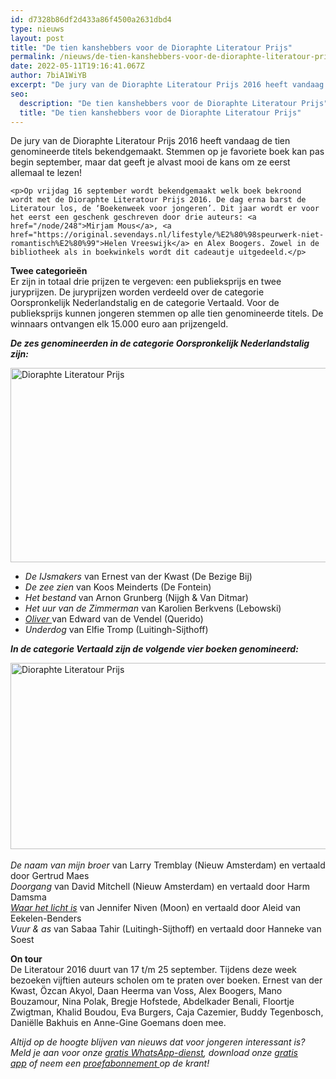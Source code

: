 ```yaml
---
id: d7328b86df2d433a86f4500a2631dbd4
type: nieuws
layout: post
title: "De tien kanshebbers voor de Dioraphte Literatour Prijs"
permalink: /nieuws/de-tien-kanshebbers-voor-de-dioraphte-literatour-prijs/
date: 2022-05-11T19:16:41.067Z
author: 7biA1WiYB
excerpt: "De jury van de Dioraphte Literatour Prijs 2016 heeft vandaag de tien genomineerde titels bekendgemaakt. Stemmen op je favoriete boek kan pas begin september, maar dat geeft je alvast mooi de kans om ze eerst allemaal te lezen!  "
seo:
  description: "De tien kanshebbers voor de Dioraphte Literatour Prijs"
  title: "De tien kanshebbers voor de Dioraphte Literatour Prijs"
---
```

De jury van de Dioraphte Literatour Prijs 2016 heeft vandaag de tien genomineerde titels bekendgemaakt. Stemmen op je favoriete boek kan pas begin september, maar dat geeft je alvast mooi de kans om ze eerst allemaal te lezen!  

    <p>Op vrijdag 16 september wordt bekendgemaakt welk boek bekroond wordt met de Dioraphte Literatour Prijs 2016. De dag erna barst de Literatour los, de ‘Boekenweek voor jongeren’. Dit jaar wordt er voor het eerst een geschenk geschreven door drie auteurs: <a href="/node/248">Mirjam Mous</a>, <a href="https://original.sevendays.nl/lifestyle/%E2%80%98speurwerk-niet-romantisch%E2%80%99">Helen Vreeswijk</a> en Alex Boogers. Zowel in de bibliotheek als in boekwinkels wordt dit cadeautje uitgedeeld.</p>
<p><strong>Twee categorieën</strong><br>Er zijn in totaal drie prijzen te vergeven: een publieksprijs en twee juryprijzen. De juryprijzen worden verdeeld over de categorie Oorspronkelijk Nederlandstalig en de categorie Vertaald. Voor de publieksprijs kunnen jongeren stemmen op alle tien genomineerde titels. De winnaars ontvangen elk 15.000 euro aan prijzengeld.</p>
<p><strong><em>De zes genomineerden in de categorie Oorspronkelijk Nederlandstalig zijn:</em></strong><br><div class="media media-element-container media-default"><div id="file-18603" class="file file-image file-image-jpeg">

        
  
  <div class="content">
    <img alt="Dioraphte Literatour Prijs" height="311" width="1198" class="media-element file-default" src="https://original.sevendays.nl/sites/default/files/LT16_Covers_Genomineerden.jpg">  </div>

  
</div>
</div>
<ul><li><em>De IJsmakers</em> van Ernest van der Kwast (De Bezige Bij)</li>
<li><em>De zee zien</em> van Koos Meinderts (De Fontein)</li>
<li><em>Het bestand </em>van Arnon Grunberg (Nijgh &amp; Van Ditmar)</li>
<li><em>Het uur van de Zimmerman</em> van Karolien Berkvens (Lebowski)</li>
<li><a href="/node/275"><em>Oliver </em></a>van Edward van de Vendel (Querido)</li>
<li><em>Underdog </em>van Elfie Tromp (Luitingh-Sijthoff)</li>
</ul><p><em><strong>In de categorie Vertaald zijn de volgende vier boeken genomineerd:</strong></em><br><div class="media media-element-container media-default"><div id="file-18604" class="file file-image file-image-jpeg">

        
  
  <div class="content">
    <img alt="Dioraphte Literatour Prijs" height="298" width="800" class="media-element file-default" src="https://original.sevendays.nl/sites/default/files/LT16_Covers_Genomineerden_1.jpg">  </div>

  
</div>
</div><br><em>De naam van mijn broer</em> van Larry Tremblay (Nieuw Amsterdam) en vertaald door Gertrud Maes<br><em>Doorgang </em>van David Mitchell (Nieuw Amsterdam) en vertaald door Harm Damsma<br><a href="/node/1469"><em>Waar het licht is</em></a> van Jennifer Niven (Moon) en vertaald door Aleid van Eekelen-Benders<br><em>Vuur &amp; as</em> van Sabaa Tahir (Luitingh-Sijthoff) en vertaald door Hanneke van Soest
<p><strong>On tour</strong><br>De Literatour 2016 duurt van 17 t/m 25 september. Tijdens deze week bezoeken vijftien auteurs scholen om te praten over boeken. Ernest van der Kwast, Özcan Akyol, Daan Heerma van Voss, Alex Boogers, Mano Bouzamour, Nina Polak, Bregje Hofstede, Abdelkader Benali, Floortje Zwigtman, Khalid Boudou, Eva Burgers, Caja Cazemier, Buddy Tegenbosch, Daniëlle Bakhuis en Anne-Gine Goemans doen mee.</p>
<p><em>Altijd op de hoogte blijven van nieuws dat voor jongeren interessant is? Meld je aan voor onze <a href="https://original.sevendays.nl/whatsapp">gratis WhatsApp-dienst</a>, download onze <a href="https://original.sevendays.nl/app">gratis app</a> of neem een <a href="https://www.kidsweek.nl/abonneren/abonnementen/ae/artikel2/">proefabonnement </a>op de krant! </em></p>  
